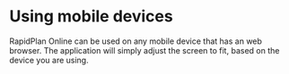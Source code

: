 # Using mobile devices

RapidPlan Online can be used on any mobile device that has an web browser. The application will simply adjust the screen to fit, based on the device you are using.

